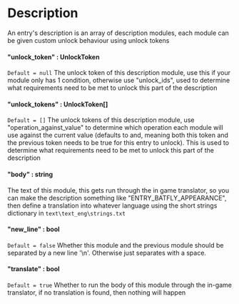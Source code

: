 # Description
An entry's description is an array of description modules, each module can be given custom unlock behaviour using unlock tokens

#### "unlock_token" : UnlockToken
`Default = null`
The unlock token of this description module, use this if your module only has 1 condition, otherwise use "unlock_ids", used to determine what requirements need to be met to unlock this part of the description

#### "unlock_tokens" : UnlockToken[]
`Default = []`
The unlock tokens of this description module, use "operation_against_value" to determine which operation each module will use against the current value (defaults to and, meaning both this token and the previous token needs to be true for this entry to unlock). This is used to determine what requirements need to be met to unlock this part of the description

#### "body" : string
The text of this module, this gets run through the in game translator, so you can make the description something like "ENTRY_BATFLY_APPEARANCE", then define a translation into whatever language using the short strings dictionary in `text\text_eng\strings.txt`

#### "new_line" : bool
`Default = false`
Whether this module and the previous module should be separated by a new line '\n'. Otherwise just separates with a space.

#### "translate" : bool
`Default = true`
Whether to run the body of this module through the in-game translator, if no translation is found, then nothing will happen
